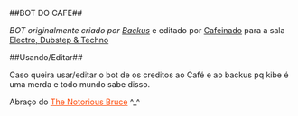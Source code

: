 ##BOT DO CAFE##

<i>BOT originalmente criado por <a href="https://github.com/backus" target="_blank">Backus</a></i> e editado por <a href="https://github.com/SIqueManda" title="É O MAIOR xD" target="_blank">Cafeinado</a> para a sala <a href="http://plug.dj/electrodubstep-techno/" title="A sala mais legal do plug.dj" target="_blank">Electro, Dubstep & Techno</a>

##Usando/Editar##

Caso queira usar/editar o bot de os creditos ao Café e ao backus pq kibe é uma merda e todo mundo sabe disso.

Abraço do <a style="color:#FF4500" href="https://github.com/madzomboy" title="dahora" target="_blank">The Notorious Bruce</a> ^_^
